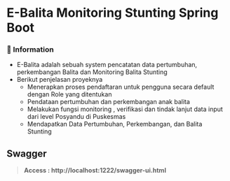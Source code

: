 # E-Balita Monitoring Stunting Spring Boot

### 📖 Information

<ul style="list-style-type:disc">
  <li>E-Balita adalah sebuah system pencatatan data pertumbuhan, perkembangan Balita dan Monitoring Balita Stunting</li>
  <li>Berikut penjelasan proyeknya
      <ul>
        <li>Menerapkan proses pendaftaran untuk pengguna secara default dengan Role yang ditentukan</li>
        <li>Pendataan pertumbuhan dan perkembangan anak balita</li>
        <li>Melakukan fungsi monitoring , verifikasi dan tindak lanjut data input dari level Posyandu di Puskesmas</li>
        <li>Mendapatkan Data Pertumbuhan, Perkembangan, dan Balita Stunting</li>
      </ul>
  </li>
</ul>

## Swagger
> **Access : http://localhost:1222/swagger-ui.html**